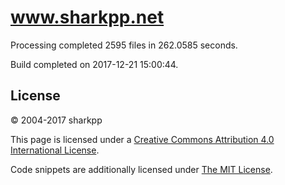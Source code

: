# www.sharkpp.net

Processing completed 2595 files in 262.0585 seconds.

Build completed on 2017-12-21 15:00:44.

## License

&copy; 2004-2017 sharkpp

This page is licensed under a [Creative Commons Attribution 4.0 International License](http://creativecommons.org/licenses/by/4.0/).

Code snippets are additionally licensed under [The MIT License](http://opensource.org/licenses/MIT).
